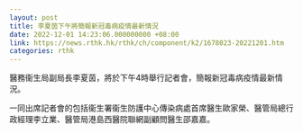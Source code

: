 ```yaml
---
layout: post
title: 李夏茵下午將簡報新冠毒病疫情最新情況
date: 2022-12-01 14:23:06.000000000 +08:00
link: https://news.rthk.hk/rthk/ch/component/k2/1678023-20221201.htm
categories: rthk
---
```


醫務衞生局副局長李夏茵，將於下午4時舉行記者會，簡報新冠毒病疫情最新情況。

一同出席記者會的包括衞生署衞生防護中心傳染病處首席醫生歐家榮、醫管局總行政經理李立業、醫管局港島西醫院聯網副顧問醫生邵嘉嘉。
